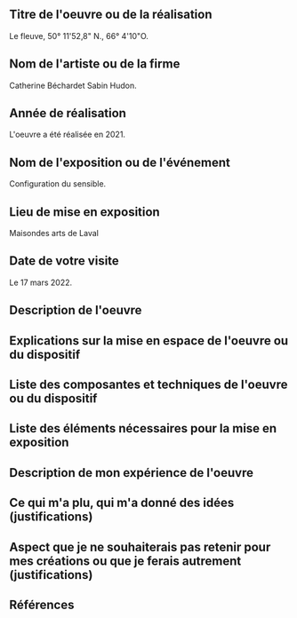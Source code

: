 ## Titre de l'oeuvre ou de la réalisation
Le fleuve, 50° 11'52,8" N., 66° 4'10"O.
## Nom de l'artiste ou de la firme
Catherine Béchardet Sabin Hudon.
## Année de réalisation
L'oeuvre a été réalisée en 2021.
## Nom de l'exposition ou de l'événement
Configuration du sensible.
## Lieu de mise en exposition
Maisondes arts de Laval
## Date de votre visite
Le 17 mars 2022.
## Description de l'oeuvre
## Explications sur la mise en espace de l'oeuvre ou du dispositif
## Liste des composantes et techniques de l'oeuvre ou du dispositif
## Liste des éléments nécessaires pour la mise en exposition
## Description de mon expérience de l'oeuvre
## Ce qui m'a plu, qui m'a donné des idées (justifications)
## Aspect que je ne souhaiterais pas retenir pour mes créations ou que je ferais autrement (justifications)
## Références

